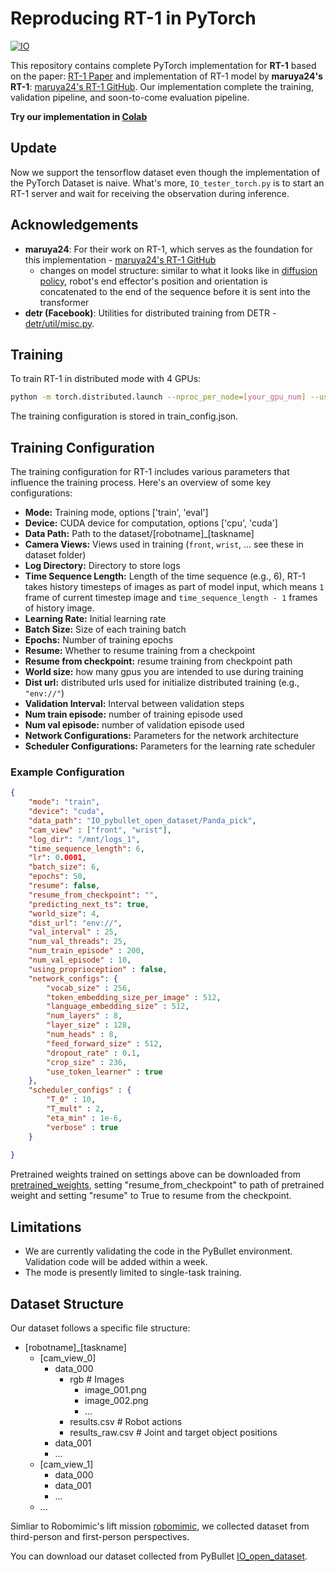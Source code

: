 # Reproducing RT-1 in PyTorch

[![IO](https://img.shields.io/badge/io%20intelligence%20-000000)](https://io-ai.tech)

This repository contains complete PyTorch implementation for **RT-1** based on the paper: [RT-1 Paper](https://arxiv.org/abs/2212.06817) and implementation of RT-1 model by **maruya24's RT-1**: [maruya24's RT-1 GitHub](https://github.com/maruya24/pytorch_robotics_transformer). Our implementation complete the training, validation pipeline, and soon-to-come evaluation pipeline.

**Try our implementation in [Colab](https://drive.google.com/file/d/18nWZ6pgy2_0fS8BjZsUiTjOFaE6WXMi3/view?usp=sharing)**

## Update
Now we support the tensorflow dataset even though the implementation of the PyTorch Dataset is naive. What's more, `IO_tester_torch.py` is to start an RT-1 server and wait for receiving the observation during inference.

## Acknowledgements

- **maruya24**: For their work on RT-1, which serves as the foundation for this implementation - [maruya24's RT-1 GitHub](https://github.com/maruya24/pytorch_robotics_transformer)
    - changes on model structure: similar to what it looks like in [diffusion policy](https://diffusion-policy.cs.columbia.edu/), robot's end effector's position and orientation is concatenated to the end of the sequence before it is sent into the transformer
- **detr (Facebook)**: Utilities for distributed training from DETR - [detr/util/misc.py](https://github.com/facebookresearch/detr/blob/main/util/misc.py).

## Training

To train RT-1 in distributed mode with 4 GPUs:

```bash
python -m torch.distributed.launch --nproc_per_node=[your_gpu_num] --use_env IO_trainer_torch.py
```

The training configuration is stored in train_config.json.

## Training Configuration

The training configuration for RT-1 includes various parameters that influence the training process. Here's an overview of some key configurations:

- **Mode:** Training mode, options ['train', 'eval']
- **Device:** CUDA device for computation, options ['cpu', 'cuda']
- **Data Path:** Path to the dataset/[robotname]_[taskname]
- **Camera Views:** Views used in training (`front`, `wrist`, ... see these in dataset folder)
- **Log Directory:** Directory to store logs
- **Time Sequence Length:** Length of the time sequence (e.g., 6), RT-1 takes history timesteps of images as part of model input, which means `1` frame of current timestep image and `time_sequence_length - 1` frames of history image.
- **Learning Rate:** Initial learning rate
- **Batch Size:** Size of each training batch
- **Epochs:** Number of training epochs
- **Resume:** Whether to resume training from a checkpoint
- **Resume from checkpoint:** resume training from checkpoint path
- **World size:** how many gpus you are intended to use during training
- **Dist url:** distributed urls used for initialize distributed training (e.g., `"env://"`)
- **Validation Interval:** Interval between validation steps
- **Num train episode:** number of training episode used
- **Num val episode:** number of validation episode used
- **Network Configurations:** Parameters for the network architecture
- **Scheduler Configurations:** Parameters for the learning rate scheduler

### Example Configuration


```json
{
    "mode": "train",
    "device": "cuda",
    "data_path": "IO_pybullet_open_dataset/Panda_pick",
    "cam_view" : ["front", "wrist"],
    "log_dir": "/mnt/logs_1",
    "time_sequence_length": 6,
    "lr": 0.0001,
    "batch_size": 6,
    "epochs": 50,
    "resume": false,
    "resume_from_checkpoint": "",
    "predicting_next_ts": true,
    "world_size": 4,
    "dist_url": "env://",
    "val_interval" : 25,
    "num_val_threads": 25,
    "num_train_episode" : 200,
    "num_val_episode" : 10,
    "using_proprioception" : false,
    "network_configs": {
        "vocab_size" : 256,
        "token_embedding_size_per_image" : 512,
        "language_embedding_size" : 512,
        "num_layers" : 8,
        "layer_size" : 128,
        "num_heads" : 8,
        "feed_forward_size" : 512,
        "dropout_rate" : 0.1,
        "crop_size" : 236,
        "use_token_learner" : true
    },
    "scheduler_configs" : {
        "T_0" : 10,
        "T_mult" : 2,
        "eta_min" : 1e-6,
        "verbose" : true
    }
    
}

```
Pretrained weights trained on settings above can be downloaded from [pretrained_weights](https://drive.google.com/uc?export=download&id=1USLqOfqYfqIrigx1hkY37SGyrLJuaPwc), setting "resume_from_checkpoint" to path of pretrained weight and setting "resume" to True to resume from the checkpoint.


## Limitations

- We are currently validating the code in the PyBullet environment. Validation code will be added within a week.
- The mode is presently limited to single-task training.

## Dataset Structure

Our dataset follows a specific file structure:

- [robotname]_[taskname]
  - [cam_view_0]
    - data_000
      - rgb # Images
        - image_001.png
        - image_002.png
        - ...
      - results.csv # Robot actions
      - results_raw.csv # Joint and target object positions
    - data_001
    - ...
  - [cam_view_1]
    - data_000
    - data_001
    - ...
  - ...

Simliar to Robomimic's lift mission [robomimic](https://robomimic.github.io/), we collected dataset from third-person and first-person perspectives.

You can download our dataset collected from PyBullet [IO_open_dataset](https://drive.google.com/uc?export=download&id=1RoTxnipQf2SIXqzvroDOXAleNvvNIIwZ).

